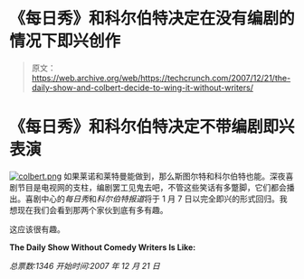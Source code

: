 # 《每日秀》和科尔伯特决定在没有编剧的情况下即兴创作

> 原文：<https://web.archive.org/web/https://techcrunch.com/2007/12/21/the-daily-show-and-colbert-decide-to-wing-it-without-writers/>

# 《每日秀》和科尔伯特决定不带编剧即兴表演

[![colbert.png](img/2336d418a3f1afdc2eb76c0408d633a9.png)](https://web.archive.org/web/20221207190650/https://beta.techcrunch.com/wp-content/uploads/2007/12/colbert.png "colbert.png") 如果莱诺和莱特曼能做到，那么斯图尔特和科尔伯特也能。深夜喜剧节目是电视网的支柱，编剧罢工见鬼去吧，不管这些笑话有多蹩脚，它们都会播出。喜剧中心的*每日秀*和*科尔伯特报道*将于 1 月 7 日以完全即兴的形式回归。我想现在我们会看到那两个家伙到底有多有趣。

这应该很有趣。

**The Daily Show Without Comedy Writers Is Like:**

*总票数:1346*
*开始时间:2007 年 12 月 21 日*